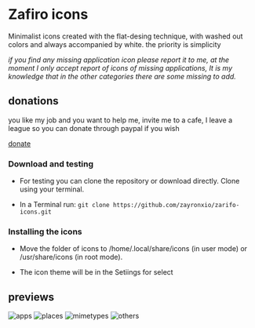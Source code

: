 
# Zafiro icons 
Minimalist icons created with the flat-desing technique, with washed out colors and always accompanied by white. the priority is simplicity

*if you find any missing application icon please report it to me,
at the moment I only accept report of icons of missing applications,
It is my knowledge that in the other categories there are some missing to add.*

## donations
you like my job and you want to help me, invite me to a cafe, I leave a league so you can donate through paypal if you wish

[donate](https://www.paypal.me/zayronxio)

### Download and testing

   - For testing you can clone the repository or download directly. Clone using your terminal.

   - In a Terminal run: 
    `git clone https://github.com/zayronxio/zarifo-icons.git`

### Installing the icons

   - Move the folder of icons to /home/.local/share/icons (in user mode) or /usr/share/icons (in root mode).

   - The icon theme will be in the Setiings for select
   


## previews

![apps](https://raw.githubusercontent.com/zayronxio/Zafiro-icons/master/previews/apps.png)
![places](https://raw.githubusercontent.com/zayronxio/Zafiro-icons/master/previews/places.png)
![mimetypes](https://raw.githubusercontent.com/zayronxio/Zafiro-icons/master/previews/mimetypes.png)
![others](https://raw.githubusercontent.com/zayronxio/Zafiro-icons/master/previews/others.png)
